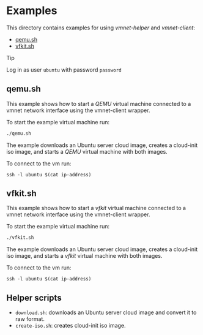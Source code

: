 # Examples

This directory contains examples for using *vmnet-helper* and
*vmnet-client*:

- [qemu.sh](#qemu.sh)
- [vfkit.sh](#vfkit.sh)

> [!TIP]
> Log in as user `ubuntu` with password `password`

## qemu.sh

This example shows how to start a *QEMU* virtual machine connected to a vmnet
network interface using the vmnet-client wrapper.

To start the example virtual machine run:

```bash
./qemu.sh
```

The example downloads an Ubuntu server cloud image, creates a cloud-init
iso image, and starts a *QEMU* virtual machine with both images.

To connect to the vm run:

```
ssh -l ubuntu $(cat ip-address)
```

## vfkit.sh

This example shows how to start a *vfkit* virtual machine connected to a vmnet
network interface using the vmnet-client wrapper.

To start the example virtual machine run:

```bash
./vfkit.sh
```

The example downloads an Ubuntu server cloud image, creates a cloud-init
iso image, and starts a *vfkit* virtual machine with both images.

To connect to the vm run:

```
ssh -l ubuntu $(cat ip-address)
```

## Helper scripts

- `download.sh`: downloads an Ubuntu server cloud image and convert it
  to raw format.
- `create-iso.sh`: creates cloud-init iso image.
